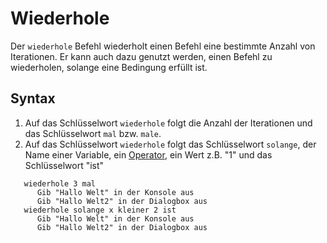 # Wiederhole

Der `wiederhole` Befehl wiederholt einen Befehl eine bestimmte Anzahl von Iterationen. Er kann auch dazu genutzt werden,
einen Befehl zu wiederholen, solange eine Bedingung erfüllt ist.

## Syntax

1. Auf das Schlüsselwort `wiederhole` folgt die Anzahl der Iterationen und das Schlüsselwort `mal` bzw. `male`.
2. Auf das Schlüsselwort `wiederhole` folgt das Schlüsselwort `solange`, der Name einer Variable,
   ein [Operator](/docs/syntax/operatoren), ein Wert z.B. "1" und das Schlüsselwort "ist"

```
   wiederhole 3 mal
      Gib "Hallo Welt" in der Konsole aus
      Gib "Hallo Welt2" in der Dialogbox aus
   wiederhole solange x kleiner 2 ist
      Gib "Hallo Welt" in der Konsole aus
      Gib "Hallo Welt2" in der Dialogbox aus
```